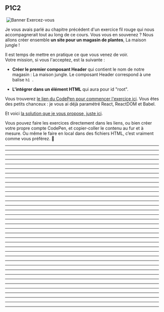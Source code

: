 ## P1C2
<div class="foldable__content"><p id="r-7134567" data-claire-element-id="31402162" class="hoveredCourseElement">&nbsp;<img id="r-7148539" data-claire-element-id="31402161" src="https://user.oc-static.com/upload/2021/01/19/16110448127505_Banner%20Exercez-vous.png" alt="Banner Exercez-vous"></p><p id="r-7148459" data-claire-element-id="31401932" class="">Je vous avais parlé au chapitre précédent d'un exercice fil rouge qui nous accompagnerait tout au long de ce cours. Vous vous en souvenez&nbsp;? Nous allons créer ensemble <strong>un site pour un magasin de plantes</strong>, La maison jungle !&nbsp;</p><p id="r-7134568" data-claire-element-id="31375458" class="">Il est temps de mettre en pratique ce que vous venez de voir. <br>Votre mission, si vous l'acceptez, est la suivante&nbsp;:</p><ul id="r-7134573" data-claire-element-id="31380769" class=""><li id="r-7134570" data-claire-element-id="31380768"><p id="r-7134569" data-claire-element-id="31380767"><strong>Créer le premier composant Header</strong> qui contient le nom de notre magasin&nbsp;: La maison jungle. Le composant Header correspond à une balise&nbsp;<code data-claire-semantic="text">h1</code>&nbsp; .</p></li><li id="r-7134572" data-claire-element-id="31375462"><p id="r-7134571" data-claire-element-id="31375461"><strong>L'intégrer dans un élément HTML</strong> qui aura pour id "root".</p></li></ul><p id="r-7134575" data-claire-element-id="31402221" class="">Vous trouverez <a href="https://codepen.io/nicolaspatschkowski/pen/ExgrqLV" target="_blank" rel="noopener noreferrer nofollow">le lien du CodePen pour commencer l'exercice ici</a>. Vous êtes des petits chanceux : je vous ai déjà paramétré React, ReactDOM et Babel.</p><p id="r-7134576" data-claire-element-id="31402222" class="">Et voici <a href="https://codepen.io/nicolaspatschkowski/pen/vYXVqod" target="_blank" rel="noopener noreferrer nofollow">la solution que je vous propose, juste ici</a>.</p><p id="r-7134578" data-claire-element-id="31375465" class="">Vous pouvez faire les exercices directement dans les liens, ou bien créer votre propre compte CodePen, et copier-coller le contenu au fur et à mesure. Ou même le faire en local dans des fichiers HTML, c’est vraiment comme vous préférez. 🤗</p></div>

---
---
---

---
---
---

---
---
---

---
---
---

---
---
---

---
---
---

---
---
---

---
---
---

---
---
---

---
---
---

---
---
---

---
---
---